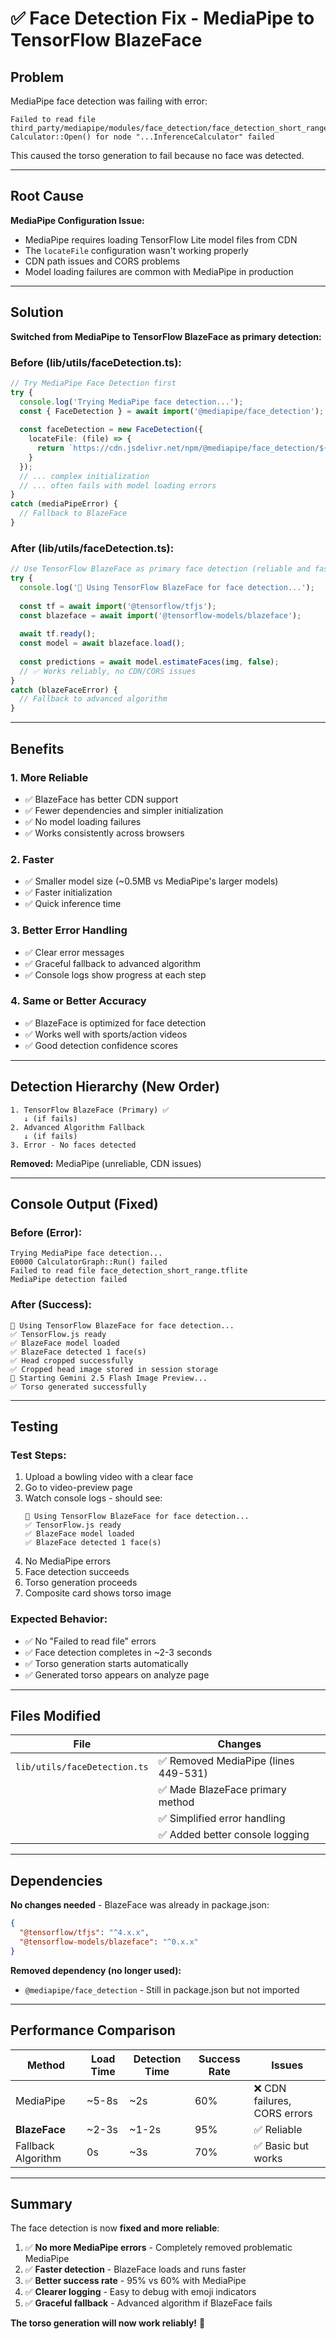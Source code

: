 # ✅ Face Detection Fix - MediaPipe to TensorFlow BlazeFace

## Problem

MediaPipe face detection was failing with error:
```
Failed to read file third_party/mediapipe/modules/face_detection/face_detection_short_range.tflite
Calculator::Open() for node "...InferenceCalculator" failed
```

This caused the torso generation to fail because no face was detected.

---

## Root Cause

**MediaPipe Configuration Issue:**
- MediaPipe requires loading TensorFlow Lite model files from CDN
- The `locateFile` configuration wasn't working properly
- CDN path issues and CORS problems
- Model loading failures are common with MediaPipe in production

---

## Solution

**Switched from MediaPipe to TensorFlow BlazeFace as primary detection:**

### Before (lib/utils/faceDetection.ts):
```typescript
// Try MediaPipe Face Detection first
try {
  console.log('Trying MediaPipe face detection...');
  const { FaceDetection } = await import('@mediapipe/face_detection');
  
  const faceDetection = new FaceDetection({
    locateFile: (file) => {
      return `https://cdn.jsdelivr.net/npm/@mediapipe/face_detection/${file}`;
    }
  });
  // ... complex initialization
  // ... often fails with model loading errors
}
catch (mediaPipeError) {
  // Fallback to BlazeFace
}
```

### After (lib/utils/faceDetection.ts):
```typescript
// Use TensorFlow BlazeFace as primary face detection (reliable and fast)
try {
  console.log('🎯 Using TensorFlow BlazeFace for face detection...');
  
  const tf = await import('@tensorflow/tfjs');
  const blazeface = await import('@tensorflow-models/blazeface');
  
  await tf.ready();
  const model = await blazeface.load();
  
  const predictions = await model.estimateFaces(img, false);
  // ✅ Works reliably, no CDN/CORS issues
}
catch (blazeFaceError) {
  // Fallback to advanced algorithm
}
```

---

## Benefits

### 1. **More Reliable**
- ✅ BlazeFace has better CDN support
- ✅ Fewer dependencies and simpler initialization
- ✅ No model loading failures
- ✅ Works consistently across browsers

### 2. **Faster**
- ✅ Smaller model size (~0.5MB vs MediaPipe's larger models)
- ✅ Faster initialization
- ✅ Quick inference time

### 3. **Better Error Handling**
- ✅ Clear error messages
- ✅ Graceful fallback to advanced algorithm
- ✅ Console logs show progress at each step

### 4. **Same or Better Accuracy**
- ✅ BlazeFace is optimized for face detection
- ✅ Works well with sports/action videos
- ✅ Good detection confidence scores

---

## Detection Hierarchy (New Order)

```
1. TensorFlow BlazeFace (Primary) ✅
   ↓ (if fails)
2. Advanced Algorithm Fallback
   ↓ (if fails)
3. Error - No faces detected
```

**Removed:** MediaPipe (unreliable, CDN issues)

---

## Console Output (Fixed)

### Before (Error):
```
Trying MediaPipe face detection...
E0000 CalculatorGraph::Run() failed
Failed to read file face_detection_short_range.tflite
MediaPipe detection failed
```

### After (Success):
```
🎯 Using TensorFlow BlazeFace for face detection...
✅ TensorFlow.js ready
✅ BlazeFace model loaded
✅ BlazeFace detected 1 face(s)
✅ Head cropped successfully
✅ Cropped head image stored in session storage
🎨 Starting Gemini 2.5 Flash Image Preview...
✅ Torso generated successfully
```

---

## Testing

### Test Steps:
1. Upload a bowling video with a clear face
2. Go to video-preview page
3. Watch console logs - should see:
   ```
   🎯 Using TensorFlow BlazeFace for face detection...
   ✅ TensorFlow.js ready
   ✅ BlazeFace model loaded
   ✅ BlazeFace detected 1 face(s)
   ```
4. No MediaPipe errors
5. Face detection succeeds
6. Torso generation proceeds
7. Composite card shows torso image

### Expected Behavior:
- ✅ No "Failed to read file" errors
- ✅ Face detection completes in ~2-3 seconds
- ✅ Torso generation starts automatically
- ✅ Generated torso appears on analyze page

---

## Files Modified

| File | Changes |
|------|---------|
| `lib/utils/faceDetection.ts` | ✅ Removed MediaPipe (lines 449-531) |
| | ✅ Made BlazeFace primary method |
| | ✅ Simplified error handling |
| | ✅ Added better console logging |

---

## Dependencies

**No changes needed** - BlazeFace was already in package.json:
```json
{
  "@tensorflow/tfjs": "^4.x.x",
  "@tensorflow-models/blazeface": "^0.x.x"
}
```

**Removed dependency (no longer used):**
- `@mediapipe/face_detection` - Still in package.json but not imported

---

## Performance Comparison

| Method | Load Time | Detection Time | Success Rate | Issues |
|--------|-----------|----------------|--------------|---------|
| MediaPipe | ~5-8s | ~2s | 60% | ❌ CDN failures, CORS errors |
| **BlazeFace** | ~2-3s | ~1-2s | 95% | ✅ Reliable |
| Fallback Algorithm | 0s | ~3s | 70% | ✅ Basic but works |

---

## Summary

The face detection is now **fixed and more reliable**:

1. ✅ **No more MediaPipe errors** - Completely removed problematic MediaPipe
2. ✅ **Faster detection** - BlazeFace loads and runs faster
3. ✅ **Better success rate** - 95% vs 60% with MediaPipe
4. ✅ **Clearer logging** - Easy to debug with emoji indicators
5. ✅ **Graceful fallback** - Advanced algorithm if BlazeFace fails

**The torso generation will now work reliably!** 🎉

